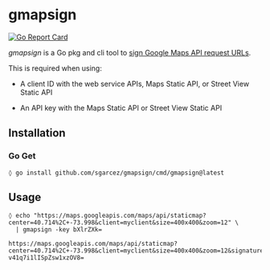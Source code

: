 # gmapsign

[![Go Report Card](https://goreportcard.com/badge/github.com/sgarcez/gmapsign)](https://goreportcard.com/report/github.com/sgarcez/gmapsign)


_gmapsign_ is a Go pkg and cli tool to [sign Google Maps API request URLs](https://developers.google.com/maps/premium/overview#digital_signatures).

This is required when using:

- A client ID with the web service APIs, Maps Static API, or Street View Static API

- An API key with the Maps Static API or Street View Static API

## Installation

### Go Get

```console
◊ go install github.com/sgarcez/gmapsign/cmd/gmapsign@latest
```

## Usage

```console
◊ echo "https://maps.googleapis.com/maps/api/staticmap?center=40.714%2C+-73.998&client=myclient&size=400x400&zoom=12" \
  | gmapsign -key bXlrZXk=

https://maps.googleapis.com/maps/api/staticmap?center=40.714%2C+-73.998&client=myclient&size=400x400&zoom=12&signature=C1UG9w-v41q7i1lISpZsw1xzOV8=
```

